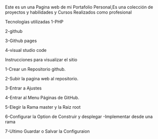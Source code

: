 Este es un una Pagina web de mi Portafolio Personal,Es una colección de proyectos y habilidades y Cursos Realizados como profesional 

Tecnologías utilizadas
1-PHP

2-github

3-Github pages

4-visual studio code

Instrucciones para visualizar el sitio

1-Crear un Repositorio github.

2-Subir la pagina web al repositorio.

3-Entrar a Ajustes

4-Entrar al Menu Páginas de GitHub.

5-Elegir la Rama master y la Raiz root

6-Configurar la Option de Construir y desplegar
		-Implementar desde una rama
  
7-Ultimo Guardar o Salvar la Configuraion
